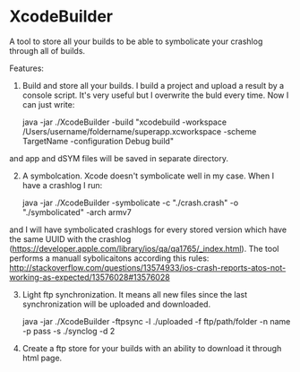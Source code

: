 XcodeBuilder
============

A tool to store all your builds to be able to symbolicate your crashlog through all of builds.

Features:

1) Build and store all your builds. I build a project and upload a result by a console script. It's very useful but I overwrite the buld every time. Now I can just write:

    java -jar ./XcodeBuilder -build "xcodebuild -workspace /Users/username/foldername/superapp.xcworkspace -scheme TargetName -configuration Debug build"
    
and app and dSYM files will be saved in separate directory.

2) A symbolcation. Xcode doesn't symbolicate well in my case. When I have a crashlog I run:  

    java -jar ./XcodeBuilder -symbolicate -c "./crash.crash" -o "./symbolicated" -arch armv7

and I will have symbolicated crashlogs for every stored version which have the same UUID with the crashlog (https://developer.apple.com/library/ios/qa/qa1765/_index.html). The tool performs a manuall sybolicaitons according this rules: http://stackoverflow.com/questions/13574933/ios-crash-reports-atos-not-working-as-expected/13576028#13576028

3) Light ftp synchronization. It means all new files since the last synchronization will be uploaded and downloaded.

    java -jar ./XcodeBuilder -ftpsync -l ./uploaded -f ftp/path/folder -n name -p pass -s ./synclog -d 2

4) Create a ftp store for your builds with an ability to download it through html page.
